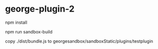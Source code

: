 # george-plugin-2

npm install

npm run sandbox-build

copy ./dist/bundle.js to georgesandbox/sandboxStatic/plugins/testplugin
